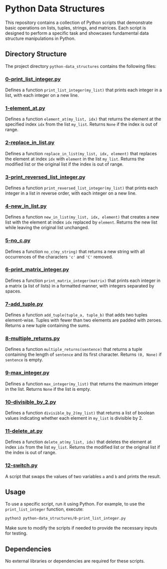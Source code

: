 # Python Data Structures

This repository contains a collection of Python scripts that demonstrate basic operations on lists, tuples, strings, and matrices. Each script is designed to perform a specific task and showcases fundamental data structure manipulations in Python.

## Directory Structure

The project directory `python-data_structures` contains the following files:

### [0-print_list_integer.py](python-data_structures/0-print_list_integer.py)
Defines a function `print_list_integer(my_list)` that prints each integer in a list, with each integer on a new line.

### [1-element_at.py](python-data_structures/1-element_at.py)
Defines a function `element_at(my_list, idx)` that returns the element at the specified index `idx` from the list `my_list`. Returns `None` if the index is out of range.

### [2-replace_in_list.py](python-data_structures/2-replace_in_list.py)
Defines a function `replace_in_list(my_list, idx, element)` that replaces the element at index `idx` with `element` in the list `my_list`. Returns the modified list or the original list if the index is out of range.

### [3-print_reversed_list_integer.py](python-data_structures/3-print_reversed_list_integer.py)
Defines a function `print_reversed_list_integer(my_list)` that prints each integer in a list in reverse order, with each integer on a new line.

### [4-new_in_list.py](python-data_structures/4-new_in_list.py)
Defines a function `new_in_list(my_list, idx, element)` that creates a new list with the element at index `idx` replaced by `element`. Returns the new list while leaving the original list unchanged.

### [5-no_c.py](python-data_structures/5-no_c.py)
Defines a function `no_c(my_string)` that returns a new string with all occurrences of the characters `'c'` and `'C'` removed.

### [6-print_matrix_integer.py](python-data_structures/6-print_matrix_integer.py)
Defines a function `print_matrix_integer(matrix)` that prints each integer in a matrix (a list of lists) in a formatted manner, with integers separated by spaces.

### [7-add_tuple.py](python-data_structures/7-add_tuple.py)
Defines a function `add_tuple(tuple_a, tuple_b)` that adds two tuples element-wise. Tuples with fewer than two elements are padded with zeroes. Returns a new tuple containing the sums.

### [8-multiple_returns.py](python-data_structures/8-multiple_returns.py)
Defines a function `multiple_returns(sentence)` that returns a tuple containing the length of `sentence` and its first character. Returns `(0, None)` if `sentence` is empty.

### [9-max_integer.py](python-data_structures/9-max_integer.py)
Defines a function `max_integer(my_list)` that returns the maximum integer in the list. Returns `None` if the list is empty.

### [10-divisible_by_2.py](python-data_structures/10-divisible_by_2.py)
Defines a function `divisible_by_2(my_list)` that returns a list of boolean values indicating whether each element in `my_list` is divisible by 2.

### [11-delete_at.py](python-data_structures/11-delete_at.py)
Defines a function `delete_at(my_list, idx)` that deletes the element at index `idx` from the list `my_list`. Returns the modified list or the original list if the index is out of range.

### [12-switch.py](python-data_structures/12-switch.py)
A script that swaps the values of two variables `a` and `b` and prints the result.

## Usage

To use a specific script, run it using Python. For example, to use the `print_list_integer` function, execute:

```sh
python3 python-data_structures/0-print_list_integer.py
```

Make sure to modify the scripts if needed to provide the necessary inputs for testing.

## Dependencies

No external libraries or dependencies are required for these scripts.
